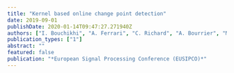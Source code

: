```yaml
---
title: "Kernel based online change point detection"
date: 2019-09-01
publishDate: 2020-01-14T09:47:27.271940Z
authors: ["I. Bouchikhi", "A. Ferrari", "C. Richard", "A. Bourrier", "M. Bernot"]
publication_types: ["1"]
abstract: ""
featured: false
publication: "*European Signal Processing Conference (EUSIPCO)*"
---
```


